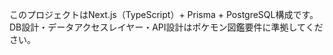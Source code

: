 <!-- Use this file to provide workspace-specific custom instructions to Copilot. For more details, visit https://code.visualstudio.com/docs/copilot/copilot-customization#_use-a-githubcopilotinstructionsmd-file -->

このプロジェクトはNext.js（TypeScript）+ Prisma + PostgreSQL構成です。
DB設計・データアクセスレイヤー・API設計はポケモン図鑑要件に準拠してください。
